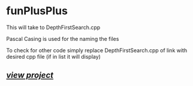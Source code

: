 # funPlusPlus


This will take to DepthFirstSearch.cpp

Pascal Casing is used for the naming the files 

To check for other code simply replace DepthFirstSearch.cpp of link with desired cpp file (if in list it will display)

## *[view project]( https://aps269.github.io/funPlusPlus/DepthFirstSearch.cpp)*
